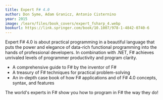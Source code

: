 ```yaml
---
title: Expert F# 4.0
author: Don Syme, Adam Granicz, Antonio Cisternino
year: 2015
image: /learn/files/book_covers/expert_fsharp_4.webp
bookurl: https://link.springer.com/book/10.1007/978-1-4842-0740-6
---
```

Expert F# 4.0 is about practical programming in a beautiful language that puts the power and elegance of data-rich functional programming into the hands of professional developers. In combination with .NET, F# achieves unrivaled levels of programmer productivity and program clarity.

- A comprehensive guide to F# by the inventor of F#
- A treasury of F# techniques for practical problem-solving
- An in-depth case book of how F# applications and of F# 4.0 concepts, syntax, and features

The world's experts in F# show you how to program in F# the way they do!
